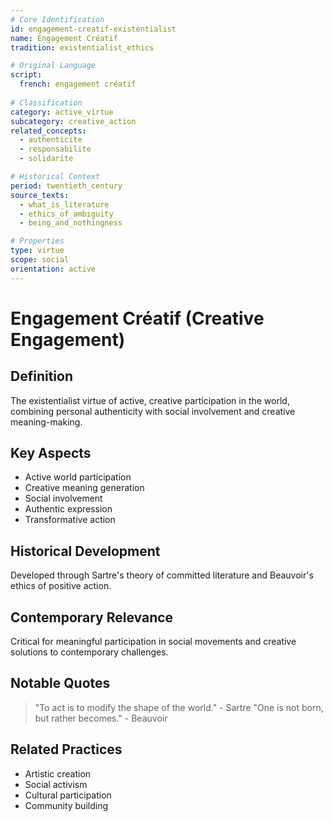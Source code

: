 ```yaml
---
# Core Identification
id: engagement-creatif-existentialist
name: Engagement Créatif
tradition: existentialist_ethics

# Original Language
script:
  french: engagement créatif
  
# Classification
category: active_virtue
subcategory: creative_action
related_concepts:
  - authenticite
  - responsabilite
  - solidarite

# Historical Context
period: twentieth_century
source_texts:
  - what_is_literature
  - ethics_of_ambiguity
  - being_and_nothingness

# Properties
type: virtue
scope: social
orientation: active
---
```


# Engagement Créatif (Creative Engagement)

## Definition
The existentialist virtue of active, creative participation in the world, combining personal authenticity with social involvement and creative meaning-making.

## Key Aspects
- Active world participation
- Creative meaning generation
- Social involvement
- Authentic expression
- Transformative action

## Historical Development
Developed through Sartre's theory of committed literature and Beauvoir's ethics of positive action.

## Contemporary Relevance
Critical for meaningful participation in social movements and creative solutions to contemporary challenges.

## Notable Quotes
> "To act is to modify the shape of the world." - Sartre
> "One is not born, but rather becomes." - Beauvoir

## Related Practices
- Artistic creation
- Social activism
- Cultural participation
- Community building